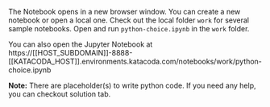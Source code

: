 The Notebook opens in a new browser window. You can create a new notebook or open a local one. Check out the local folder `work` for several sample notebooks. Open and run `python-choice.ipynb` in the `work` folder.

You can also open the Jupyter Notebook at https://[[HOST_SUBDOMAIN]]-8888-[[KATACODA_HOST]].environments.katacoda.com/notebooks/work/python-choice.ipynb

**Note:**
There are placeholder(s) to write python code. If you need any help, you can checkout solution tab.
